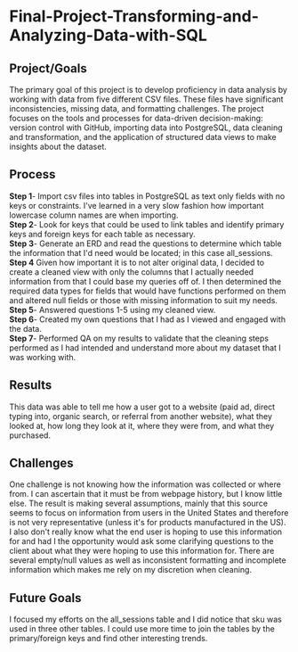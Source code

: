 # Final-Project-Transforming-and-Analyzing-Data-with-SQL

## Project/Goals
The primary goal of this project is to develop proficiency in data analysis by working with data from five different CSV files. These files have significant inconsistencies, missing data, and formatting challenges. The project focuses on the tools and processes for data-driven decision-making: version control with GitHub, importing data into PostgreSQL, data cleaning and transformation, and the application of structured data views to make insights about the dataset.

## Process
**Step 1**- Import csv files into tables in PostgreSQL as text only fields with no keys or constraints. I've learned in a very slow fashion how important lowercase column names are when importing.  
**Step 2**- Look for keys that could be used to link tables and identify primary keys and foreign keys for each table as necessary.  
**Step 3**- Generate an ERD and read the questions to determine which table the information that I'd need would be located; in this case all_sessions.  
**Step 4** Given how important it is to not alter original data, I decided to create a cleaned view with only the columns that I actually needed information from that I could base my queries off of. I then determined the required data types for fields that would have functions performed on them and altered null fields or those with missing information to suit my needs.  
**Step 5**- Answered questions 1-5 using my cleaned view.  
**Step 6**- Created my own questions that I had as I viewed and engaged with the data.  
**Step 7**- Performed QA on my results to validate that the cleaning steps performed as I had intended and understand more about my dataset that I was working with. 

## Results
This data was able to tell me how a user got to a website (paid ad, direct typing into, organic search, or referral from another website), what they looked at, how long they look at it, where they were from, and what they purchased.

## Challenges 
One challenge is not knowing how the information was collected or where from. I can ascertain that it must be from webpage history, but I know little else. The result is making several assumptions, mainly that this source seems to focus on information from users in the United States and therefore is not very representative (unless it's for products manufactured in the US). I also don't really know what the end user is hoping to use this information for and had I the opportunity would ask some clarifying questions to the client about what they were hoping to use this information for. There are several empty/null values as well as inconsistent formatting and incomplete information which makes me rely on my discretion when cleaning. 

## Future Goals
I focused my efforts on the all_sessions table and I did notice that sku was used in three other tables. I could use more time to join the tables by the primary/foreign keys and find other interesting trends. 
